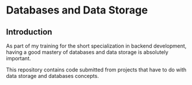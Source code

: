 # Databases and Data Storage

## Introduction
As part of my training for the short specialization in backend development, having a good mastery of databases and data storage is absolutely important.  

This repository contains code submitted from projects that have to do with data storage and databases concepts.

